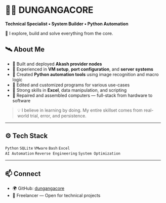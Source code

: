 
# 👨‍💻 DUNGANGACORE

**Technical Specialist • System Builder • Python Automation**

🔧 I explore, build and solve everything from the core.

## 🛰️ About Me

- 🔹 Built and deployed **Akash provider nodes**
- 🔹 Experienced in **VM setup**, **port configuration**, and **server systems**
- 🔹 Created **Python automation tools** using image recognition and macro logic
- 🔹 Edited and customized programs for various use-cases
- 🔹 Strong skills in **Excel**, data manipulation, and scripting
- 🔹 Repaired and assembled computers — full-stack from hardware to software

> 💡 I believe in learning by doing. My entire skillset comes from real-world trial, error, and persistence.

---

## ⚙️ Tech Stack

`Python` `SQLite` `VMware` `Bash` `Excel`  
`AI Automation` `Reverse Engineering` `System Optimization`

---

## 📫 Connect

- 🌍 GitHub: [dungangacore](https://github.com/dungangacore)
- 💼 Freelancer — Open for technical projects
